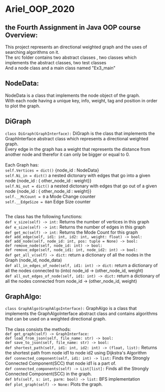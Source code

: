 # Ariel_OOP_2020
## the Fourth Assignment in Java OOP course Overview:
This project represents an directional weighted graph and the uses of searching algorithms on it.<br>
The src folder contains two abstract classes , two classes which implements the abstract classes, two test classes<br>
And a node class and a main class named "Ex3_main"<br>

## NodeData:
NodeData is a class that implements the node object of the graph.<br>
With each node having a unique key, info, weight, tag and position in order to plot the graph. <br>

## DiGraph
`class DiGraph(GraphInterface):`
DiGraph is the class that implements the GraphInterface abstract class which represents a directional weighted graph.<br>
Every edge in the graph has a weight that represents the distance from another node and therefor it can only be bigger or equal to 0.<br>
<br>
Each Graph has:<br>
        `self.Vertices = dict()` {node_id : NodeData}<br>
        `self.Ni_in = dict()`  a nested dictonary with edges that go into a given node {node_id : { other_node_id : weight}}<br>
        `self.Ni_out = dict()`  a nested dictonary with edges that go out of a given node {node_id : { other_node_id : weight}}<br>
        `self.__McCount = 0` a Mode Change counter<br>
        `self.__EdgeSize = 0`an Edge Size counter<br><br>
        
The class has the following functions:<br>
    `def v_size(self) -> int:`  Returns the number of vertices in this graph<br>
    `def e_size(self) -> int:`  Returns the number of edges in this graph<br>
    `def get_mc(self) -> int:`  Returns the Mode Count for this graph<br>
    `def add_edge(self, id1: int, id2: int, weight: float) -> bool:`  <br>
    `def add_node(self, node_id: int, pos: tuple = None) -> bool:`<br>
    `def remove_node(self, node_id: int) -> bool:`<br>
    `def remove_edge(self, node_id1: int, node_id2: int) -> bool:`<br>
    `def get_all_v(self) -> dict:`  return a dictionary of all the nodes in the Graph (node_id, node_data)<br>
    `def all_in_edges_of_node(self, id1: int) -> dict:`  return a dictionary of all the nodes connected to (into) node_id -> (other_node_id, weight)<br>
    `def all_out_edges_of_node(self, id1: int) -> dict:`  return a dictionary of all the nodes connected from node_id -> (other_node_id, weight)<br>
   
## GraphAlgo:<br>
`class GraphAlgo(GraphAlgoInterface):`
GraphAlgo is a class that implements the GraphAlgoInterface abstract class and contains algorithms that can be used on a weighted directional graph.<br>
<br>
The class consists the methods:<br>
    `def get_graph(self) -> GraphInterface:`<br>
    `def load_from_json(self, file_name: str) -> bool:`<br>
    `def save_to_json(self, file_name: str) -> bool:`<br>
    `def shortest_path(self, id1: int, id2: int) -> (float, list):`  Returns the shortest path from node id1 to node id2 using Dijkstra's Algorithm<br>
    `def connected_component(self, id1: int) -> list:`  Finds the Strongly Connected Component(SCC) that node id1 is a part of.<br>
    `def connected_components(self) -> List[list]:`  Finds all the Strongly Connected Component(SCC) in the graph.<br>
    `def bfs(self, s: int, parm: bool) -> list:`  BFS implementation <br>
    `def plot_graph(self) -> None:`  Plots the graph.<br>

    

  






